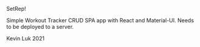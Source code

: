 SetRep!

Simple Workout Tracker CRUD SPA app with React and Material-UI.
Needs to be deployed to a server.

Kevin Luk 2021